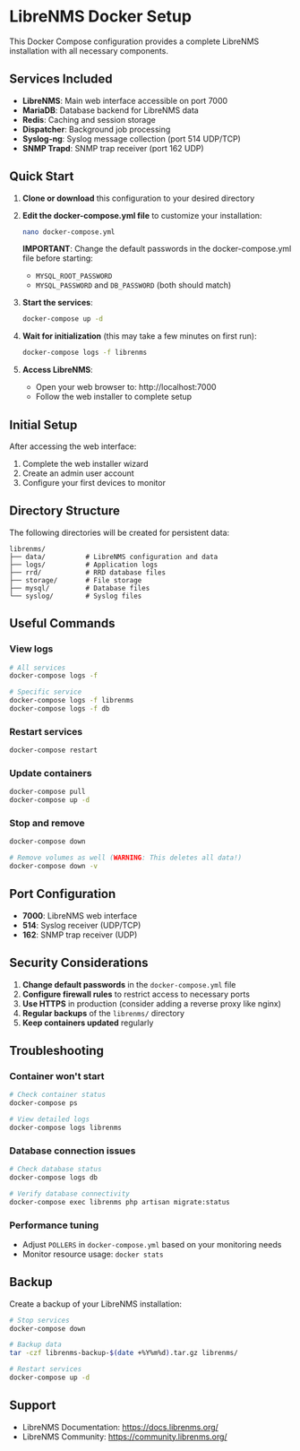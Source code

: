 # LibreNMS Docker Setup

This Docker Compose configuration provides a complete LibreNMS installation with all necessary components.

## Services Included

- **LibreNMS**: Main web interface accessible on port 7000
- **MariaDB**: Database backend for LibreNMS data
- **Redis**: Caching and session storage
- **Dispatcher**: Background job processing
- **Syslog-ng**: Syslog message collection (port 514 UDP/TCP)
- **SNMP Trapd**: SNMP trap receiver (port 162 UDP)

## Quick Start

1. **Clone or download** this configuration to your desired directory

2. **Edit the docker-compose.yml file** to customize your installation:
   ```bash
   nano docker-compose.yml
   ```
   
   **IMPORTANT**: Change the default passwords in the docker-compose.yml file before starting:
   - `MYSQL_ROOT_PASSWORD`
   - `MYSQL_PASSWORD` and `DB_PASSWORD` (both should match)

3. **Start the services**:
   ```bash
   docker-compose up -d
   ```

4. **Wait for initialization** (this may take a few minutes on first run):
   ```bash
   docker-compose logs -f librenms
   ```

5. **Access LibreNMS**:
   - Open your web browser to: http://localhost:7000
   - Follow the web installer to complete setup

## Initial Setup

After accessing the web interface:

1. Complete the web installer wizard
2. Create an admin user account
3. Configure your first devices to monitor

## Directory Structure

The following directories will be created for persistent data:
```
librenms/
├── data/          # LibreNMS configuration and data
├── logs/          # Application logs
├── rrd/           # RRD database files
├── storage/       # File storage
├── mysql/         # Database files
└── syslog/        # Syslog files
```

## Useful Commands

### View logs
```bash
# All services
docker-compose logs -f

# Specific service
docker-compose logs -f librenms
docker-compose logs -f db
```

### Restart services
```bash
docker-compose restart
```

### Update containers
```bash
docker-compose pull
docker-compose up -d
```

### Stop and remove
```bash
docker-compose down

# Remove volumes as well (WARNING: This deletes all data!)
docker-compose down -v
```

## Port Configuration

- **7000**: LibreNMS web interface
- **514**: Syslog receiver (UDP/TCP)
- **162**: SNMP trap receiver (UDP)

## Security Considerations

1. **Change default passwords** in the `docker-compose.yml` file
2. **Configure firewall rules** to restrict access to necessary ports
3. **Use HTTPS** in production (consider adding a reverse proxy like nginx)
4. **Regular backups** of the `librenms/` directory
5. **Keep containers updated** regularly

## Troubleshooting

### Container won't start
```bash
# Check container status
docker-compose ps

# View detailed logs
docker-compose logs librenms
```

### Database connection issues
```bash
# Check database status
docker-compose logs db

# Verify database connectivity
docker-compose exec librenms php artisan migrate:status
```

### Performance tuning
- Adjust `POLLERS` in `docker-compose.yml` based on your monitoring needs
- Monitor resource usage: `docker stats`

## Backup

Create a backup of your LibreNMS installation:
```bash
# Stop services
docker-compose down

# Backup data
tar -czf librenms-backup-$(date +%Y%m%d).tar.gz librenms/

# Restart services
docker-compose up -d
```

## Support

- LibreNMS Documentation: https://docs.librenms.org/
- LibreNMS Community: https://community.librenms.org/